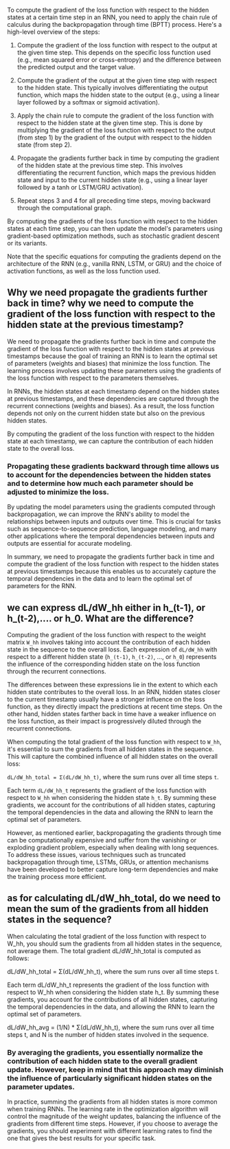 To compute the gradient of the loss function with respect to the hidden states at a certain time step in an RNN, you need to apply the chain rule of calculus during the backpropagation through time (BPTT) process. Here's a high-level overview of the steps:

1. Compute the gradient of the loss function with respect to the output at the given time step. This depends on the specific loss function used (e.g., mean squared error or cross-entropy) and the difference between the predicted output and the target value.

2. Compute the gradient of the output at the given time step with respect to the hidden state. This typically involves differentiating the output function, which maps the hidden state to the output (e.g., using a linear layer followed by a softmax or sigmoid activation).

3. Apply the chain rule to compute the gradient of the loss function with respect to the hidden state at the given time step. This is done by multiplying the gradient of the loss function with respect to the output (from step 1) by the gradient of the output with respect to the hidden state (from step 2).

4. Propagate the gradients further back in time by computing the gradient of the hidden state at the previous time step. This involves differentiating the recurrent function, which maps the previous hidden state and input to the current hidden state (e.g., using a linear layer followed by a tanh or LSTM/GRU activation).

5. Repeat steps 3 and 4 for all preceding time steps, moving backward through the computational graph.

By computing the gradients of the loss function with respect to the hidden states at each time step, you can then update the model's parameters using gradient-based optimization methods, such as stochastic gradient descent or its variants.

Note that the specific equations for computing the gradients depend on the architecture of the RNN (e.g., vanilla RNN, LSTM, or GRU) and the choice of activation functions, as well as the loss function used.

## Why we need propagate the gradients further back in time? why we need to compute the gradient of the loss function with respect to the hidden state at the previous timestamp?

We need to propagate the gradients further back in time and compute the gradient of the loss function with respect to the hidden states at previous timestamps because the goal of training an RNN is to learn the optimal set of parameters (weights and biases) that minimize the loss function. The learning process involves updating these parameters using the gradients of the loss function with respect to the parameters themselves.

In RNNs, the hidden states at each timestamp depend on the hidden states at previous timestamps, and these dependencies are captured through the recurrent connections (weights and biases). As a result, the loss function depends not only on the current hidden state but also on the previous hidden states.

By computing the gradient of the loss function with respect to the hidden state at each timestamp, we can capture the contribution of each hidden state to the overall loss. 
### Propagating these gradients backward through time allows us to account for the dependencies between the hidden states and to determine how much each parameter should be adjusted to minimize the loss.

By updating the model parameters using the gradients computed through backpropagation, we can improve the RNN's ability to model the relationships between inputs and outputs over time. This is crucial for tasks such as sequence-to-sequence prediction, language modeling, and many other applications where the temporal dependencies between inputs and outputs are essential for accurate modeling.

In summary, we need to propagate the gradients further back in time and compute the gradient of the loss function with respect to the hidden states at previous timestamps because this enables us to accurately capture the temporal dependencies in the data and to learn the optimal set of parameters for the RNN.

## we can express dL/dW_hh either in h_(t-1), or h_(t-2),.... or h_0. What are the difference?
Computing the gradient of the loss function with respect to the weight matrix `W_hh` involves taking into account the contribution of each hidden state in the sequence to the overall loss. Each expression of `dL/dW_hh` with respect to a different hidden state (`h_(t-1)`, `h_(t-2)`, ..., or `h_0`) represents the influence of the corresponding hidden state on the loss function through the recurrent connections.

The differences between these expressions lie in the extent to which each hidden state contributes to the overall loss. In an RNN, hidden states closer to the current timestamp usually have a stronger influence on the loss function, as they directly impact the predictions at recent time steps. On the other hand, hidden states farther back in time have a weaker influence on the loss function, as their impact is progressively diluted through the recurrent connections.

When computing the total gradient of the loss function with respect to `W_hh`, it's essential to sum the gradients from all hidden states in the sequence. This will capture the combined influence of all hidden states on the overall loss:

`dL/dW_hh_total = Σ(dL/dW_hh_t)`, where the sum runs over all time steps `t`.

Each term `dL/dW_hh_t` represents the gradient of the loss function with respect to `W_hh` when considering the hidden state `h_t`. By summing these gradients, we account for the contributions of all hidden states, capturing the temporal dependencies in the data and allowing the RNN to learn the optimal set of parameters.

However, as mentioned earlier, backpropagating the gradients through time can be computationally expensive and suffer from the vanishing or exploding gradient problem, especially when dealing with long sequences. To address these issues, various techniques such as truncated backpropagation through time, LSTMs, GRUs, or attention mechanisms have been developed to better capture long-term dependencies and make the training process more efficient.

## as for calculating dL/dW_hh_total, do we need to mean the sum of the gradients from all hidden states in the sequence?
When calculating the total gradient of the loss function with respect to W_hh, you should sum the gradients from all hidden states in the sequence, not average them. The total gradient dL/dW_hh_total is computed as follows:

dL/dW_hh_total = Σ(dL/dW_hh_t), where the sum runs over all time steps t.

Each term dL/dW_hh_t represents the gradient of the loss function with respect to W_hh when considering the hidden state h_t. By summing these gradients, you account for the contributions of all hidden states, capturing the temporal dependencies in the data, and allowing the RNN to learn the optimal set of parameters.

dL/dW_hh_avg = (1/N) * Σ(dL/dW_hh_t), where the sum runs over all time steps t, and N is the number of hidden states involved in the sequence.

### By averaging the gradients, you essentially normalize the contribution of each hidden state to the overall gradient update. However, keep in mind that this approach may diminish the influence of particularly significant hidden states on the parameter updates.

In practice, summing the gradients from all hidden states is more common when training RNNs. The learning rate in the optimization algorithm will control the magnitude of the weight updates, balancing the influence of the gradients from different time steps. However, if you choose to average the gradients, you should experiment with different learning rates to find the one that gives the best results for your specific task.
